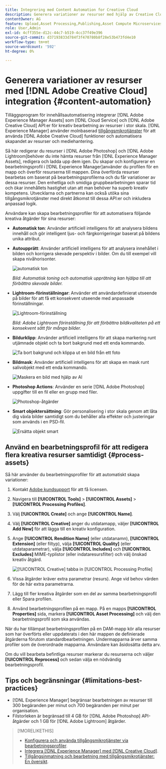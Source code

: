 ```yaml
---
title: Integrering med Content Automation for Creative Cloud
description: Generera variationer av resurser med hjälp av Creative Cloud-integrering
contentOwner: AG
feature: Upload,Asset Processing,Publishing,Asset Compute Microservices,Workflow
role: User,Admin
exl-id: 4cff355e-d12c-44c7-b519-4cc37f49e396
source-git-commit: d37193833d784f3f470780b8f28e53b473fd4e10
workflow-type: tm+mt
source-wordcount: '592'
ht-degree: 0%

---
```


# Generera variationer av resurser med [!DNL Adobe Creative Cloud] integration {#content-automation}

Tilläggsprogram för innehållsautomatisering integrerar [!DNL Adobe Experience Manager Assets] som [!DNL Cloud Service] och [!DNL Adobe Creative Cloud] API:er för kreativ bearbetning av resurser i stor skala. [!DNL Experience Manager] använder molnbaserad [tillgångsmikrotjänster](/help/assets/asset-microservices-overview.md) för att använda [!DNL Adobe Creative Cloud] funktioner och automatisera skapandet av resurser och mediehantering.

Så här redigerar du resurser i [!DNL Adobe Photoshop] och [!DNL Adobe Lightroom]behöver du inte hämta resurser från [!DNL Experience Manager Assets], redigera och ladda upp dem igen. Du skapar och konfigurerar en bearbetningsprofil i [!DNL Experience Manager]använder du profilen för en mapp och överför resurserna till mappen. Dina överförda resurser bearbetas om baserat på bearbetningsprofilerna och du får variationer av dessa resurser. Den enhetliga och smidiga gruppbearbetningen sparar tid och ökar innehållets hastighet utan att man behöver ha superb kreativ kompetens. Utvecklarna och partnerna kan också utöka sina tillgångsmikrotjänster med direkt åtkomst till dessa API:er och inkludera anpassad logik.

Användare kan skapa bearbetningsprofiler för att automatisera följande kreativa åtgärder för sina resurser:

* **Automatisk ton**: Använder artificiell intelligens för att analysera bildens innehåll och gör intelligent ljus- och färgkorrigeringar baserat på bildens unika attribut.

* **Autoupprätt**: Använder artificiell intelligens för att analysera innehållet i bilden och korrigera skevade perspektiv i bilder. Om du till exempel vill skapa nivåhorisonter.

   ![automatisk ton](/help/assets/assets/content-automation-autotone.png)

   *Bild: Automatisk toning och automatisk upprätning kan hjälpa till att förbättra skevade bilder.*

* **Lightroom-förinställningar**: Använder ett användardefinierat utseende på bilder för att få ett konsekvent utseende med anpassade förinställningar.

   ![Lightroom-förinställning](/help/assets/assets/content-automation-lrpresets.png)

   *Bild: Adobe Lightroom förinställning för att förbättra bildkvaliteten på ett konsekvent sätt för många bilder.*

* **Bildurklipp**: Använder artificiell intelligens för att skapa markering runt utjämnade objekt och ta bort bakgrund med ett enda kommando.

   ![Ta bort bakgrund och klippa ut en bild från ett foto](/help/assets/assets/content-automation-backgroundremove.png)

* **Bildmask**: Använder artificiell intelligens för att skapa en mask runt salivobjekt med ett enda kommando.

   ![Maskera en bild med hjälp av AI](/help/assets/assets/content-automation-mask.png)

* **Photoshop Actions**: Använder en serie [!DNL Adobe Photoshop] uppgifter till en fil eller en grupp med filer.

   ![Photoshop-åtgärder](/help/assets/assets/content-automation-psactions.png)

* **Smart objektersättning**: Gör personalisering i stor skala genom att låta dig växla bilder samtidigt som du behåller alla effekter och justeringar som används i en PSD-fil.

   ![Ersätta objekt smart](/help/assets/assets/content-automation-objectreplace.png)

## Använd en bearbetningsprofil för att redigera flera kreativa resurser samtidigt {#process-assets}

Så här använder du bearbetningsprofiler för att automatiskt skapa variationer:

1. Kontakt [Adobe kundsupport](https://experienceleague.adobe.com/#support) för att få licensen.

1. Navigera till **[!UICONTROL Tools]** > **[!UICONTROL Assets]** > **[!UICONTROL Processing Profiles]**.

1. Välj **[!UICONTROL Create]** och ange **[!UICONTROL Name]**.

1. Välj **[!UICONTROL Creative]** anger du utdatamapp, väljer **[!UICONTROL Add New]** för att lägga till en kreativ konfiguration.

1. Ange **[!UICONTROL Rendition Name]** (eller utdatanamn), **[!UICONTROL Extension]** (eller filtyp), välja **[!UICONTROL Quality]** (eller utdataparametrar), välja **[!UICONTROL Includes]** och **[!UICONTROL Excludes]** MIME-typlistor (eller indataresursfilter) och välj önskad kreativ åtgärd.

   ![[!UICONTROL Creative] tabba in [!UICONTROL Processing Profile]](assets/creative-processing-profile.png)

1. Vissa åtgärder kräver extra parametrar (resurs). Ange vid behov värden för de här extra parametrarna.

1. Lägg till fler kreativa åtgärder som en del av samma bearbetningsprofil eller Spara profilen.

1. Använd bearbetningsprofilen på en mapp. På en mapps **[!UICONTROL Properties]** sida, markera **[!UICONTROL Asset Processing]** och välj den bearbetningsprofil som ska användas.

När du har tillämpat bearbetningsprofilen på en DAM-mapp kör alla resurser som har överförts eller uppdaterats i den här mappen de definierade åtgärderna förutom standardbearbetningen. Undermapparna ärver samma profiler som de överordnade mapparna. Användare kan åsidosätta detta arv.

Om du vill bearbeta befintliga resurser markerar du resurserna och väljer **[!UICONTROL Reprocess]** och sedan välja en nödvändig bearbetningsprofil.

## Tips och begränsningar {#limitations-best-practices}

* [!DNL Experience Manager] begränsar bearbetningen av resurser till 300 begäranden per minut och 700 begäranden per minut per organisation.
* Filstorleken är begränsad till 4 GB för [!DNL Adobe Photoshop] API-åtgärder och 1 GB för [!DNL Adobe Lightroom] åtgärder.

>[!MORELIKETHIS]
>
>* [Konfigurera och använda tillgångsmikrotjänster via bearbetningsprofiler](/help/assets/asset-microservices-configure-and-use.md).
>* [Integrera [!DNL Experience Manager] med [!DNL Creative Cloud]](/help/assets/aem-cc-integration-best-practices.md).
>* [Tillgångsinmatning och bearbetning med tillgångsmikrotjänster: En översikt](/help/assets/asset-microservices-overview.md).

